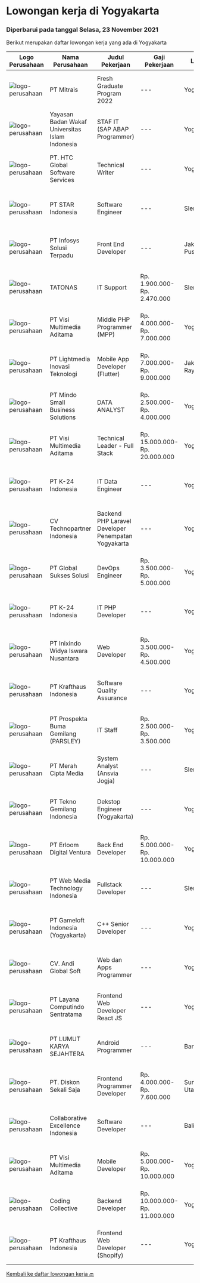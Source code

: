 
  # Lowongan kerja di Yogyakarta

  ### Diperbarui pada tanggal Selasa, 23 November 2021

  Berikut merupakan daftar lowongan kerja yang ada di Yogyakarta

  |Logo Perusahaan | Nama Perusahaan | Judul Pekerjaan | Gaji Pekerjaan | Lokasi | Deskripsi | Tanggal diunggah | Pranala |
  | -------------- | --------------- | --------------- | --------- | --------- | -------------- | ------- | ----------- |
  |![logo-perusahaan](https://image-service-cdn.seek.com.au/969b0c47f133a1e0155056a5d964c63953dd6304/ee4dce1061f3f616224767ad58cb2fc751b8d2dc)|PT Mitrais|Fresh Graduate Program 2022|---|Yogyakarta|Mitrais is looking for talented fresh graduates to join our dynamic technology teams. Joinour pack as a Junior Programmer /Junior TesterThe moment you...|Senin, 22 November 2021|https://www.jobstreet.co.id/id/job/fresh-graduate-program-2022-3698047?token=0~36cf3dd9-5a23-4bd9-b1b3-0010d3f54e9b&sectionRank=1&jobId=jobstreet-id-job-3698047|
|![logo-perusahaan](https://image-service-cdn.seek.com.au/e4c131aa49261d3d22e0c46168ce517f46fc5261/ee4dce1061f3f616224767ad58cb2fc751b8d2dc)|Yayasan Badan Wakaf Universitas Islam Indonesia|STAF IT (SAP ABAP Programmer)|---|Yogyakarta|Kualifikasi: S-1 Ilmu Komputer, Information System; Usia maksimal 30 tahun; Berpengalaman minimal 2 tahun sebagai SAP ABAP Programmer; Menguasai...|Sabtu, 20 November 2021|https://www.jobstreet.co.id/id/job/staf-it-sap-abap-programmer-3680604?token=0~36cf3dd9-5a23-4bd9-b1b3-0010d3f54e9b&sectionRank=2&jobId=jobstreet-id-job-3680604|
|![logo-perusahaan](https://image-service-cdn.seek.com.au/81edf638f3ab4a4982d3282a5aeaa4bde3fc3e25/ee4dce1061f3f616224767ad58cb2fc751b8d2dc)|PT. HTC Global Software Services|Technical Writer|---|Yogyakarta|Job Description Bachelor's Degree in Computer Science, Information Technology, Computer Engineering, and any related field Have knowledge &amp;...|Senin, 22 November 2021|https://www.jobstreet.co.id/id/job/technical-writer-3696921?token=0~36cf3dd9-5a23-4bd9-b1b3-0010d3f54e9b&sectionRank=3&jobId=jobstreet-id-job-3696921|
|![logo-perusahaan](https://image-service-cdn.seek.com.au/d1ca07dca5d15717a9cf25e2384ec10d50f8fd48/ee4dce1061f3f616224767ad58cb2fc751b8d2dc)|PT STAR Indonesia|Software Engineer|---|Sleman|Job / Role description : Develops software solutions by studying information needs; conferring with users; studying systems flow, data usage, and work...|Senin, 22 November 2021|https://www.jobstreet.co.id/id/job/software-engineer-3697078?token=0~36cf3dd9-5a23-4bd9-b1b3-0010d3f54e9b&sectionRank=4&jobId=jobstreet-id-job-3697078|
|![logo-perusahaan](https://image-service-cdn.seek.com.au/82d403a01c9fe504042ec15fa2581f27695b6446/ee4dce1061f3f616224767ad58cb2fc751b8d2dc)|PT Infosys Solusi Terpadu|Front End Developer|---|Jakarta Pusat|Using programming languages like HTML and JavaScript to create user-friendly web pages Design mobile-based features Collaborate with back-end...|Senin, 22 November 2021|https://www.jobstreet.co.id/id/job/front-end-developer-3682298?token=0~36cf3dd9-5a23-4bd9-b1b3-0010d3f54e9b&sectionRank=5&jobId=jobstreet-id-job-3682298|
|![logo-perusahaan](https://image-service-cdn.seek.com.au/c11a880d3f602bfdd1266c82a04713974d447cb3/ee4dce1061f3f616224767ad58cb2fc751b8d2dc)|TATONAS|IT Support|Rp. 1.900.000-Rp. 2.470.000|Sleman|Deskripsi Pekerjaan Mengelola Jaringan, Server &amp; Peripheral Komputer Membuat dokumentasi dan laporan terkait pengelolaan serta proyek IT Melakukan...|Kamis, 18 November 2021|https://www.jobstreet.co.id/id/job/it-support-3683314?token=0~36cf3dd9-5a23-4bd9-b1b3-0010d3f54e9b&sectionRank=6&jobId=jobstreet-id-job-3683314|
|![logo-perusahaan](https://image-service-cdn.seek.com.au/b8528c389ba1b59ec14f571684d5a518b5b2a7b1/ee4dce1061f3f616224767ad58cb2fc751b8d2dc)|PT Visi Multimedia Aditama|Middle PHP Programmer (MPP)|Rp. 4.000.000-Rp. 7.000.000|Yogyakarta|Requirements: Candidate must possess at least a Diploma, Bachelor's Degree, Art/ Design/ Creative Multimedia, Computer Science/Information Technology,...|Jumat, 19 November 2021|https://www.jobstreet.co.id/id/job/middle-php-programmer-mpp-3685382?token=0~36cf3dd9-5a23-4bd9-b1b3-0010d3f54e9b&sectionRank=7&jobId=jobstreet-id-job-3685382|
|![logo-perusahaan](https://image-service-cdn.seek.com.au/ebfe0f91667a47547f62ce1bea5320e2313e817f/ee4dce1061f3f616224767ad58cb2fc751b8d2dc)|PT Lightmedia Inovasi Teknologi|Mobile App Developer (Flutter)|Rp. 7.000.000-Rp. 9.000.000|Jakarta Raya|Why you should join us?LimeCommerce.com is an Ecommerce focused company working with clients across the globe focusing on Magento. We’re an Adobe...|Minggu, 21 November 2021|https://www.jobstreet.co.id/id/job/mobile-app-developer-flutter-3696606?token=0~36cf3dd9-5a23-4bd9-b1b3-0010d3f54e9b&sectionRank=8&jobId=jobstreet-id-job-3696606|
|![logo-perusahaan](https://image-service-cdn.seek.com.au/a8b7414271193c78b34706ef4a735adc855d252d/ee4dce1061f3f616224767ad58cb2fc751b8d2dc)|PT Mindo Small Business Solutions|DATA ANALYST|Rp. 2.500.000-Rp. 4.000.000|Yogyakarta|Requirements :Mandatory: SQL knowledge (MySQL) - Strong SQL skills in creating and optimizing SQL queries Spreadsheets (Google Sheet) - Ability to...|Sabtu, 20 November 2021|https://www.jobstreet.co.id/id/job/data-analyst-3686437?token=0~36cf3dd9-5a23-4bd9-b1b3-0010d3f54e9b&sectionRank=9&jobId=jobstreet-id-job-3686437|
|![logo-perusahaan](https://image-service-cdn.seek.com.au/b8528c389ba1b59ec14f571684d5a518b5b2a7b1/ee4dce1061f3f616224767ad58cb2fc751b8d2dc)|PT Visi Multimedia Aditama|Technical Leader - Full Stack|Rp. 15.000.000-Rp. 20.000.000|Yogyakarta|Requirements: A Bachelor’s degree in Computer Science or similar 3+ Years experience as Technical Team Leader 3+ Years experience in PHP Frameworks...|Sabtu, 20 November 2021|https://www.jobstreet.co.id/id/job/technical-leader-full-stack-3696372?token=0~36cf3dd9-5a23-4bd9-b1b3-0010d3f54e9b&sectionRank=10&jobId=jobstreet-id-job-3696372|
|![logo-perusahaan](https://image-service-cdn.seek.com.au/73afeadf1749c79edcf1d1b4f6ba6dbb1684b721/ee4dce1061f3f616224767ad58cb2fc751b8d2dc)|PT K-24 Indonesia|IT Data Engineer|---|Yogyakarta|&gt; Manage ETL data pipeline from store to database&gt; Maintenance data lake insfrastructure&gt; Ensure data quality form data pipeline&gt; Research...|Kamis, 18 November 2021|https://www.jobstreet.co.id/id/job/it-data-engineer-3684095?token=0~36cf3dd9-5a23-4bd9-b1b3-0010d3f54e9b&sectionRank=11&jobId=jobstreet-id-job-3684095|
|![logo-perusahaan](https://image-service-cdn.seek.com.au/58a9f0f7c563607255b18c1090a985c42d17b7c8/ee4dce1061f3f616224767ad58cb2fc751b8d2dc)|CV Technopartner Indonesia|Backend PHP Laravel Developer Penempatan Yogyakarta|---|Yogyakarta|Job Description &amp; Requirements : Build Web Application (PHP, Laravel) Experienced in making or integrating API Experienced in using versioning...|Sabtu, 20 November 2021|https://www.jobstreet.co.id/id/job/backend-php-laravel-developer-penempatan-yogyakarta-3680876?token=0~36cf3dd9-5a23-4bd9-b1b3-0010d3f54e9b&sectionRank=12&jobId=jobstreet-id-job-3680876|
|![logo-perusahaan](https://image-service-cdn.seek.com.au/f494db2ac8c7d08350bf47fb863706a2c8511c12/ee4dce1061f3f616224767ad58cb2fc751b8d2dc)|PT Global Sukses Solusi|DevOps Engineer|Rp. 3.500.000-Rp. 5.000.000|Yogyakarta|Job Responsibilities: Create and manage highly-scalable, reliable, and fault-tolerant infrastructure &amp; networking components that form the...|Jumat, 19 November 2021|https://www.jobstreet.co.id/id/job/devops-engineer-3695590?token=0~36cf3dd9-5a23-4bd9-b1b3-0010d3f54e9b&sectionRank=13&jobId=jobstreet-id-job-3695590|
|![logo-perusahaan](https://image-service-cdn.seek.com.au/73afeadf1749c79edcf1d1b4f6ba6dbb1684b721/ee4dce1061f3f616224767ad58cb2fc751b8d2dc)|PT K-24 Indonesia|IT PHP Developer|---|Yogyakarta|- Design and Development System sesuai kebutuhan user- Testing pada system- Melakukan riset dan pengembangan system- Bekerja sesuai deadline project|Kamis, 18 November 2021|https://www.jobstreet.co.id/id/job/it-php-developer-3684046?token=0~36cf3dd9-5a23-4bd9-b1b3-0010d3f54e9b&sectionRank=14&jobId=jobstreet-id-job-3684046|
|![logo-perusahaan](https://image-service-cdn.seek.com.au/517d13e469b6266fbbf8bfe0dea8e6ee1a5d07b3/ee4dce1061f3f616224767ad58cb2fc751b8d2dc)|PT Inixindo Widya Iswara Nusantara|Web Developer|Rp. 3.500.000-Rp. 4.500.000|Yogyakarta|Mengembangkan aplikasi internal perusahaan Melakukan test integrasi sistem Mengembangkan aplikasi berbasis web  Persyaratan Minimal D3 Teknik...|Kamis, 18 November 2021|https://www.jobstreet.co.id/id/job/web-developer-3678142?token=0~36cf3dd9-5a23-4bd9-b1b3-0010d3f54e9b&sectionRank=15&jobId=jobstreet-id-job-3678142|
|![logo-perusahaan](https://image-service-cdn.seek.com.au/bef45686e3919076089a028d297160d83ed7cc14/ee4dce1061f3f616224767ad58cb2fc751b8d2dc)|PT Krafthaus Indonesia|Software Quality Assurance|---|Yogyakarta|Job Description Identify, record, document thoroughly, and track bugs. Create and follow well-structured test plans and test cases. Have clear and...|Jumat, 19 November 2021|https://www.jobstreet.co.id/id/job/software-quality-assurance-3685202?token=0~36cf3dd9-5a23-4bd9-b1b3-0010d3f54e9b&sectionRank=16&jobId=jobstreet-id-job-3685202|
|![logo-perusahaan](https://image-service-cdn.seek.com.au/59e957ec8027467031d5c089f089025355e8903c/ee4dce1061f3f616224767ad58cb2fc751b8d2dc)|PT Prospekta Buma Gemilang (PARSLEY)|IT Staff|Rp. 2.500.000-Rp. 3.500.000|Yogyakarta|Qualification: Usia Maksimal 40 tahun Pendidikan terakhir minimal D3 Memiliki pengalaman dibidang yang sama minimal 3 tahun Bersedia Mobile di Area...|Senin, 15 November 2021|https://www.jobstreet.co.id/id/job/it-staff-3690336?token=0~36cf3dd9-5a23-4bd9-b1b3-0010d3f54e9b&sectionRank=17&jobId=jobstreet-id-job-3690336|
|![logo-perusahaan](https://image-service-cdn.seek.com.au/c147232e145e0b50c4b9343c2c2ad3c52173b953/ee4dce1061f3f616224767ad58cb2fc751b8d2dc)|PT Merah Cipta Media|System Analyst (Ansvia Jogja)|---|Sleman|PENEMPATAN SLEMAN, JOGJAKARTAJOB DESCRIPTIONS Divide large computer systems into partition to allow for easy management by individual engineers...|Kamis, 18 November 2021|https://www.jobstreet.co.id/id/job/system-analyst-ansvia-jogja-3677756?token=0~36cf3dd9-5a23-4bd9-b1b3-0010d3f54e9b&sectionRank=18&jobId=jobstreet-id-job-3677756|
|![logo-perusahaan](https://image-service-cdn.seek.com.au/791b692ef1bceca5bae4c4b296253378b6837e7c/ee4dce1061f3f616224767ad58cb2fc751b8d2dc)|PT Tekno Gemilang Indonesia|Dekstop Engineer (Yogyakarta)|---|Yogyakarta|Should demonstrate good communication and interpersonal skills Must have sound troubleshooting knowledge of Operating systems (MS-Windows 10 &amp;Mac...|Kamis, 18 November 2021|https://www.jobstreet.co.id/id/job/dekstop-engineer-yogyakarta-3694895?token=0~36cf3dd9-5a23-4bd9-b1b3-0010d3f54e9b&sectionRank=19&jobId=jobstreet-id-job-3694895|
|![logo-perusahaan](https://image-service-cdn.seek.com.au/7b0850d0262c85ca3c0fa4d6a9c005f1450e6d9f/ee4dce1061f3f616224767ad58cb2fc751b8d2dc)|PT Erloom Digital Ventura|Back End Developer|Rp. 5.000.000-Rp. 10.000.000|Yogyakarta|Requirements: Candidate must possess at least Bachelor's Degree in Engineering (Computer/Telecommunication), Computer Science/Information Technology...|Jumat, 19 November 2021|https://www.jobstreet.co.id/id/job/back-end-developer-3685869?token=0~36cf3dd9-5a23-4bd9-b1b3-0010d3f54e9b&sectionRank=20&jobId=jobstreet-id-job-3685869|
|![logo-perusahaan](https://image-service-cdn.seek.com.au/fe6569d61098f35222743f282f496686f78aefd7/ee4dce1061f3f616224767ad58cb2fc751b8d2dc)|PT Web Media Technology Indonesia|Fullstack Developer|---|Sleman|We are Niagahoster, a tech company based in Yogyakarta that provides web-hosting services. To make Niagahoster web and products are packed with...|Rabu, 17 November 2021|https://www.jobstreet.co.id/id/job/fullstack-developer-3682326?token=0~36cf3dd9-5a23-4bd9-b1b3-0010d3f54e9b&sectionRank=21&jobId=jobstreet-id-job-3682326|
|![logo-perusahaan](https://image-service-cdn.seek.com.au/e71d517696b76186b066fae7807098ca294c66fd/ee4dce1061f3f616224767ad58cb2fc751b8d2dc)|PT Gameloft Indonesia (Yogyakarta)|C++ Senior Developer|---|Yogyakarta|JOB DESCRIPTION :  Technical management: Giving technical support to the team members Provide ongoing technical risk analysis for the projects to his...|Sabtu, 20 November 2021|https://www.jobstreet.co.id/id/job/c-senior-developer-3687211?token=0~36cf3dd9-5a23-4bd9-b1b3-0010d3f54e9b&sectionRank=22&jobId=jobstreet-id-job-3687211|
|![logo-perusahaan](https://image-service-cdn.seek.com.au/e295da51d86301d569cdb478f2247c5c2f185d54/ee4dce1061f3f616224767ad58cb2fc751b8d2dc)|CV. Andi Global Soft|Web dan Apps Programmer|---|Yogyakarta|CV Andi Global Soft merupakan software house yang berlokasi di Yogyakarta, saat ini membuka Lowongan Pekerjaan sebagai Web programmer dan Apps...|Kamis, 18 November 2021|https://www.jobstreet.co.id/id/job/web-dan-apps-programmer-3694689?token=0~36cf3dd9-5a23-4bd9-b1b3-0010d3f54e9b&sectionRank=23&jobId=jobstreet-id-job-3694689|
|![logo-perusahaan](https://image-service-cdn.seek.com.au/613f901daeb8be2d89c655ebdc2b9758473108d8/ee4dce1061f3f616224767ad58cb2fc751b8d2dc)|PT Layana Computindo Sentratama|Frontend Web Developer React JS|---|Yogyakarta|Education: Minimum S1 all major background (preferred in Information technology) At least 3 years experience in a software development world....|Jumat, 19 November 2021|https://www.jobstreet.co.id/id/job/frontend-web-developer-react-js-3685331?token=0~36cf3dd9-5a23-4bd9-b1b3-0010d3f54e9b&sectionRank=24&jobId=jobstreet-id-job-3685331|
|![logo-perusahaan](https://image-service-cdn.seek.com.au/150d7f8392d97cdae60fc015fc95cf60e6453bdd/ee4dce1061f3f616224767ad58cb2fc751b8d2dc)|PT LUMUT KARYA SEJAHTERA|Android Programmer|---|Bantul|PT Lumut Karya Sejahera bergerak dalam bidang pembuatan software membutuhkan Android Programmer untuk Penempatan di Bantul, DIY.Tanggung Jawab...|Senin, 22 November 2021|https://www.jobstreet.co.id/id/job/android-programmer-3697751?token=0~36cf3dd9-5a23-4bd9-b1b3-0010d3f54e9b&sectionRank=25&jobId=jobstreet-id-job-3697751|
|![logo-perusahaan](https://image-service-cdn.seek.com.au/37da413d1d78b985b44db2cacac2517bee9e42db/ee4dce1061f3f616224767ad58cb2fc751b8d2dc)|PT. Diskon Sekali Saja|Frontend Programmer Developer|Rp. 4.000.000-Rp. 7.600.000|Sumatera Utara|# Paham php dan web development# Memiliki Team work effort# Kami memberikan benefit saham (esop) di perusahaan kami untuk kandidat yang tepat#...|Rabu, 17 November 2021|https://www.jobstreet.co.id/id/job/frontend-programmer-developer-3681730?token=0~36cf3dd9-5a23-4bd9-b1b3-0010d3f54e9b&sectionRank=26&jobId=jobstreet-id-job-3681730|
|![logo-perusahaan](https://image-service-cdn.seek.com.au/7145b1ba6bc0dbd678e2bf86d776dd2b1b9b81f6/ee4dce1061f3f616224767ad58cb2fc751b8d2dc)|Collaborative Excellence Indonesia|Software Developer|---|Bali|Responsibilities: Design, coding, and testing of modules for various components of our product framework Capable of understanding and delivering...|Jumat, 19 November 2021|https://www.jobstreet.co.id/id/job/software-developer-3677115?token=0~36cf3dd9-5a23-4bd9-b1b3-0010d3f54e9b&sectionRank=27&jobId=jobstreet-id-job-3677115|
|![logo-perusahaan](https://image-service-cdn.seek.com.au/b8528c389ba1b59ec14f571684d5a518b5b2a7b1/ee4dce1061f3f616224767ad58cb2fc751b8d2dc)|PT Visi Multimedia Aditama|Mobile Developer|Rp. 5.000.000-Rp. 10.000.000|Yogyakarta|Requirement: Minimum Diploma/Bachelor Degree Experience developing with mobile web, IOS SDK, Android SDKm Experience developing with ObjC &amp; Swift...|Sabtu, 20 November 2021|https://www.jobstreet.co.id/id/job/mobile-developer-3686727?token=0~36cf3dd9-5a23-4bd9-b1b3-0010d3f54e9b&sectionRank=28&jobId=jobstreet-id-job-3686727|
|![logo-perusahaan](https://image-service-cdn.seek.com.au/173d90a4796b9060b32d48ba09d1cc3a5bacc8b1/ee4dce1061f3f616224767ad58cb2fc751b8d2dc)|Coding Collective|Backend Developer|Rp. 10.000.000-Rp. 11.000.000|Yogyakarta|Requirements: Engineering wisdom equivalent to 2 years of experiences. Excellent English communication skills. Programming language excellence in...|Kamis, 18 November 2021|https://www.jobstreet.co.id/id/job/backend-developer-3677434?token=0~36cf3dd9-5a23-4bd9-b1b3-0010d3f54e9b&sectionRank=29&jobId=jobstreet-id-job-3677434|
|![logo-perusahaan](https://image-service-cdn.seek.com.au/bef45686e3919076089a028d297160d83ed7cc14/ee4dce1061f3f616224767ad58cb2fc751b8d2dc)|PT Krafthaus Indonesia|Frontend Web Developer (Shopify)|---|Yogyakarta|Job Description Work with development teams and product managers to ideate software solutions Build the front-end of the website through appealing...|Jumat, 19 November 2021|https://www.jobstreet.co.id/id/job/frontend-web-developer-shopify-3685167?token=0~36cf3dd9-5a23-4bd9-b1b3-0010d3f54e9b&sectionRank=30&jobId=jobstreet-id-job-3685167|


  [Kembali ke daftar lowongan kerja 🔙](../README.md#daftar-lowongan-kerja)
  